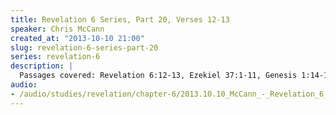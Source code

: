 ```yaml
--- 
title: Revelation 6 Series, Part 20, Verses 12-13
speaker: Chris McCann
created_at: "2013-10-10 21:00"
slug: revelation-6-series-part-20
series: revelation-6
description: |
  Passages covered: Revelation 6:12-13, Ezekiel 37:1-11, Genesis 1:14-18, Luke 2:25-30, Matthew 2:1-5,9-10.
audio: 
- /audio/studies/revelation/chapter-6/2013.10.10_McCann_-_Revelation_6_Series_Part_20.yaml
---
```

